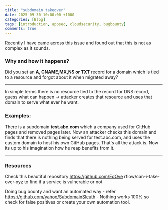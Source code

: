 ```yaml
---
title: "subdomain takeover"
date: 2025-09-30 10:00:00 +1000
categories: [Blog]
tags: [introduction, appsec, cloudsecurity, bugbounty]
comments: true
---
```


Recently I have came across this issue and found out that this is not as complex as it sounds. 

### Why and how it happens?
Did you set an **A, CNAME,MX,NS or TXT** record for a domain which is tied to a resource and forgot about it when migrated away?

---
In simple terms there is no resource tied to the record for DNS record, guess what can happen -> attacker creates that resource and uses that domain to serve what ever he want.

### Examples: 
There is a subdomain **test.abc.com** which a company used for GitHub pages and removed pages later. Now an attacker checks this domain and finds that there is nothing being served for test.abc.com, and uses the custom domain to host his own GitHub pages. That's all the attack is. Now its up to his imagination how he reap benefits from it.

---
### Resources
Check this beautiful repository  https://github.com/EdOve rflow/can-i-take-over-xyz to find if a service is vulnerable or not

Doing bug bounty and want an automated way - refer https://github.com/yahoo/SubdomainSleuth - Nothing works 100% so check for false positives or create your own automation tool.

